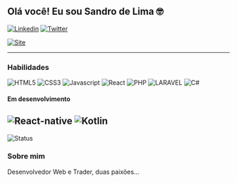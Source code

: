 ## Olá você! Eu sou Sandro de Lima 🤓

[![Linkedin](https://img.shields.io/badge/LinkedIn-0077B5?style=for-the-badge&logo=linkedin&logoColor=white)](https://www.linkedin.com/in/sandro-de-mattos-de-lima/) [![Twitter](https://img.shields.io/badge/Twitter-1DA1F2?style=for-the-badge&logo=twitter&logoColor=white)](https://twitter.com/sandrodelim)

[![Site](https://img.shields.io/website?label=aiconn.com.br&url=https://aiconn.com.br)](https://aiconn.com.br)

---

### Habilidades
![HTML5](https://img.shields.io/badge/HTML5-E34F26?style=for-the-badge&logo=html5&logoColor=white) ![CSS3](https://img.shields.io/badge/CSS3-1572B6?style=for-the-badge&logo=css3&logoColor=white) ![Javascript](https://img.shields.io/badge/JavaScript-F7DF1E?style=for-the-badge&logo=javascript&logoColor=black) ![React](https://img.shields.io/badge/React-20232A?style=for-the-badge&logo=react&logoColor=61DAFB) ![PHP](https://img.shields.io/badge/PHP-777BB4?style=for-the-badge&logo=php&logoColor=white) ![LARAVEL](https://img.shields.io/badge/Laravel-FF2D20?style=for-the-badge&logo=laravel&logoColor=white) ![C#](https://img.shields.io/badge/C%23-239120?style=for-the-badge&logo=c-sharp&logoColor=white)

#### Em desenvolvimento
![React-native](https://img.shields.io/badge/React_Native-20232A?style=for-the-badge&logo=react&logoColor=61DAFB) ![Kotlin](https://img.shields.io/badge/Kotlin-0095D5?&style=for-the-badge&logo=kotlin&logoColor=white)
---

![Status](https://github-readme-stats.vercel.app/api?username=sandrodelim&&show_icons=true&theme=react)

### Sobre mim
Desenvolvedor Web e Trader, duas paixões...

<!--
**sandrodelim/sandrodelim** is a ✨ _special_ ✨ repository because its `README.md` (this file) appears on your GitHub profile.

Here are some ideas to get you started:

- 🔭 I’m currently working on ...
- 🌱 I’m currently learning ...
- 👯 I’m looking to collaborate on ...
- 🤔 I’m looking for help with ...
- 💬 Ask me about ...
- 📫 How to reach me: ...
- 😄 Pronouns: ...
- ⚡ Fun fact: ...
-->
